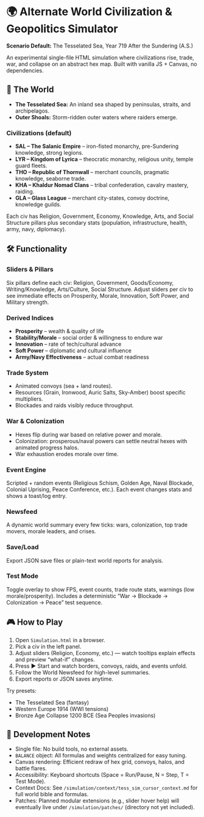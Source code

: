 # 🌍 Alternate World Civilization & Geopolitics Simulator

**Scenario Default:** The Tesselated Sea, Year 719 After the Sundering (A.S.)

An experimental single-file HTML simulation where civilizations rise, trade, war, and collapse on an abstract hex map. Built with vanilla JS + Canvas, no dependencies.

## 📖 The World
- **The Tesselated Sea:** An inland sea shaped by peninsulas, straits, and archipelagos.
- **Outer Shoals:** Storm-ridden outer waters where raiders emerge.

### Civilizations (default)
- **SAL – The Salanic Empire** – iron-fisted monarchy, pre-Sundering knowledge, strong legions.
- **LYR – Kingdom of Lyrica** – theocratic monarchy, religious unity, temple guard fleets.
- **THO – Republic of Thornwall** – merchant councils, pragmatic knowledge, seaborne trade.
- **KHA – Khaldur Nomad Clans** – tribal confederation, cavalry mastery, raiding.
- **GLA – Glass League** – merchant city-states, convoy doctrine, knowledge guilds.

Each civ has Religion, Government, Economy, Knowledge, Arts, and Social Structure pillars plus secondary stats (population, infrastructure, health, army, navy, diplomacy).

## 🛠️ Functionality

### Sliders & Pillars
Six pillars define each civ: Religion, Government, Goods/Economy, Writing/Knowledge, Arts/Culture, Social Structure. Adjust sliders per civ to see immediate effects on Prosperity, Morale, Innovation, Soft Power, and Military strength.

### Derived Indices
- **Prosperity** – wealth & quality of life
- **Stability/Morale** – social order & willingness to endure war
- **Innovation** – rate of tech/cultural advance
- **Soft Power** – diplomatic and cultural influence
- **Army/Navy Effectiveness** – actual combat readiness

### Trade System
- Animated convoys (sea + land routes).
- Resources (Grain, Ironwood, Auric Salts, Sky-Amber) boost specific multipliers.
- Blockades and raids visibly reduce throughput.

### War & Colonization
- Hexes flip during war based on relative power and morale.
- Colonization: prosperous/naval powers can settle neutral hexes with animated progress halos.
- War exhaustion erodes morale over time.

### Event Engine
Scripted + random events (Religious Schism, Golden Age, Naval Blockade, Colonial Uprising, Peace Conference, etc.). Each event changes stats and shows a toast/log entry.

### Newsfeed
A dynamic world summary every few ticks: wars, colonization, top trade movers, morale leaders, and crises.

### Save/Load
Export JSON save files or plain-text world reports for analysis.

### Test Mode
Toggle overlay to show FPS, event counts, trade route stats, warnings (low morale/prosperity). Includes a deterministic “War → Blockade → Colonization → Peace” test sequence.

## 🎮 How to Play
1. Open `Simulation.html` in a browser.
2. Pick a civ in the left panel.
3. Adjust sliders (Religion, Economy, etc.) — watch tooltips explain effects and preview “what-if” changes.
4. Press ▶ Start and watch borders, convoys, raids, and events unfold.
5. Follow the World Newsfeed for high-level summaries.
6. Export reports or JSON saves anytime.

Try presets:
- The Tesselated Sea (fantasy)
- Western Europe 1914 (WWI tensions)
- Bronze Age Collapse 1200 BCE (Sea Peoples invasions)

## 🚀 Development Notes
- Single file: No build tools, no external assets.
- `BALANCE` object: All formulas and weights centralized for easy tuning.
- Canvas rendering: Efficient redraw of hex grid, convoys, halos, and battle flares.
- Accessibility: Keyboard shortcuts (Space = Run/Pause, N = Step, T = Test Mode).
- Context Docs: See `/simulation/context/tess_sim_cursor_context.md` for full world bible and formulas.
- Patches: Planned modular extensions (e.g., slider hover help) will eventually live under `/simulation/patches/` (directory not yet included).


